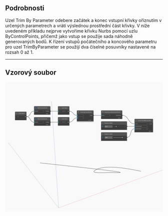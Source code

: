 ## Podrobnosti
Uzel Trim By Parameter odebere začátek a konec vstupní křivky oříznutím v určených parametrech a vrátí výslednou prostřední část křivky. V níže uvedeném příkladu nejprve vytvoříme křivku Nurbs pomocí uzlu ByControlPoints, přičemž jako vstup se použije sada náhodně generovaných bodů. K řízení vstupů počátečního a koncového parametru pro uzel TrimByParameter se použijí dva číselné posuvníky nastavené na rozsah 0 až 1.
___
## Vzorový soubor

![TrimByParameter](./Autodesk.DesignScript.Geometry.Curve.TrimByParameter_img.jpg)

